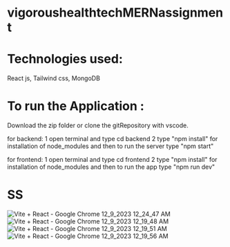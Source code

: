 # vigoroushealthtechMERNassignment

# Technologies used:
React js, Tailwind css, MongoDB

# To run the Application :
Download the zip folder or clone the gitRepository with vscode.

for backend:
1 open terminal and type cd backend
2 type "npm install" for installation of node_modules and then to run the server type "npm start"

for frontend:
1 open terminal and type cd frontend
2 type "npm install" for installation of node_modules and then to run the app type "npm run dev"

# SS
![Vite + React - Google Chrome 12_9_2023 12_24_47 AM](https://github.com/Mayukhy/vigoroushealthtechMERNassignment/assets/107027766/4690677e-6e6c-4f3d-835c-139e247f0621)
![Vite + React - Google Chrome 12_9_2023 12_19_48 AM](https://github.com/Mayukhy/vigoroushealthtechMERNassignment/assets/107027766/6606bfff-5296-41c7-a82f-8cde5c36a0a8)
![Vite + React - Google Chrome 12_9_2023 12_19_51 AM](https://github.com/Mayukhy/vigoroushealthtechMERNassignment/assets/107027766/37bb931b-d3dc-4d61-a95b-efbf186a526c)
![Vite + React - Google Chrome 12_9_2023 12_19_56 AM](https://github.com/Mayukhy/vigoroushealthtechMERNassignment/assets/107027766/efc096be-c4fc-40a0-b685-e2e4e7c840f2)
